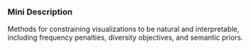 ### Mini Description

Methods for constraining visualizations to be natural and interpretable, including frequency penalties, diversity objectives, and semantic priors.
